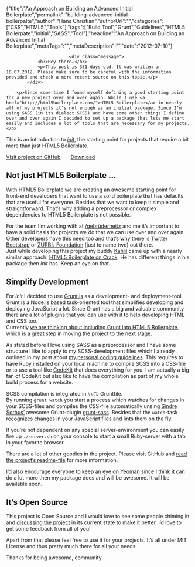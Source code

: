 {"title":"An Approach on Building an Advanced Initial Boilerplate","permalink":"building-advanced-initial-boilerpalte","author":"Hans Christian","authorUrl":"","categories":["CSS","HTML5","Tools"],"tags":["Build Tool","Grunt","Guidelines","HTML5 Boilerpate","initial","SASS","Tool"],"headline":"An Approach on Building an Advanced Initial Boilerplate","metaTags":"","metaDescription":"","date":"2012-07-10"}


		

		
		
							<div class="message">
				<h3>Hey there…</h3>
				<p>This post is 351 days old. It was written on 10.07.2012. Please make sure to be careful with the information provided and check a more recent source on this topic.</p>
			</div>
		
		<p>Since some time I found myself defining a good starting point for a new project over and over again. While I use <a href="http://html5boilerplate.com/">HTML5 Boilerplate</a> in nearly all of my projects it’s not enough as an initial package. Since I’m using SASS (in its dialect SCSS) and have some other things I define over and over again I decided to set up a package that lets me start easily and includes a lot of tools that are necessary for my projects.</p>
<p>This is an introduction to <a href="https://github.com/drublic/init"><em>init</em></a>, the starting point for projects that require a bit more than just HTML5 Boilerplate.</p>
<p><a href="https://github.com/drublic/init" class="button">Visit project on GitHub</a> &nbsp;&nbsp;&nbsp;&nbsp;&nbsp; <a href="https://github.com/drublic/init/downloads" class="button">Download</a></p>
<h2>Not just HTML5 Boilerplate …</h2>
<p>With HTML5 Boilerplate we are creating an awesome starting point for front-end developers that want to use a solid boilerplate that has defaults that are useful for everyone. Besides that we want to keep it simple and straightforward. That’s why adding a preprocessor or complex dependencies to HTML5 Boilerplate is not possible.</p>
<p>For the team I’m working with at <a href="http://gebruederheitz.de/">/gebrüderheitz</a> and me it’s important to have a solid basis for projects we do that we can use over and over again. Other developers have this need too and that’s why there is <a href="http://twitter.github.com/bootstrap/">Twitter Bootstrap</a> or <a href="http://foundation.zurb.com/">ZURB’s Foundation</a> (just to name two) out there.<br />
Just while developing this project my buddy <a href="http://kahlil.co/">Kahlil</a> came up with a nearly similar approach: <a href="https://github.com/kahlil/h5bponcrack">HTML5 Boilerplate on Crack</a>. He has different things in his package then <em>init</em> has. Keep an eye on that.</p>
<h2>Simplify Development</h2>
<p>For <em>init</em> I decided to use <a href="https://github.com/cowboy/grunt">Grunt.js</a> as a development- and deployment-tool. Grunt is a Node.js based task-oriented tool that simplifies developing and deploying JavaScript a lot. Since Grunt has a big and valuable community there are a lot of plugins that you can use with it to help developing HTML and CSS too.<br />
Currently <a href="https://github.com/h5bp/html5-boilerplate/pull/1140">we are thinking about including Grunt into HTML5 Boilerplate</a>, which is a great step in moving the project to the next stage.</p>
<p>As stated before I love using SASS as a preprocessor and I have some structure I like to apply to my SCSS-development files which I already outlined in my post about <a href="http://drublic.de/blog/my-coding-style-and-guidelines/">my personal coding guidelines</a>. This requires to have Ruby installed on your local machine to compile SCSS into a CSS-file or to use a tool like <a href="http://incident57.com/codekit/">CodeKit</a> that does everything for you. I am actually a big fan of CodeKit but also like to have the compilation as part of my whole build process for a website.</p>
<p>SCSS compilation is integrated in <em>init’s</em> Gruntfile.<br />
By running <code>grunt watch</code> you start a process which watches for changes in your SCSS-files and compiles the CSS-file automatically unsing <a href="https://twitter.com/sindresorhus">Sindre Sorhus’</a> awesome Grunt-plugin <a href="https://github.com/sindresorhus/grunt-sass">grunt-sass</a>. Besides that the <code>watch</code>-task recognizes changes in your JavaScript files and lints them on the fly.</p>
<p>If you’re not dependent on any special server-environment you can easily fire up <code>./server.sh</code> on your console to start a small Ruby-server with a tab in your favorite browser.</p>
<p>There are a lot of other goodies in the project. Please visit GitHub and <a href="https://github.com/drublic/init#readme">read the project’s readme-file</a> for more information.</p>
<p>I’d also encourage everyone to keep an eye on <a href="http://yeoman.io/">Yeoman</a> since I think it can do a lot more then my package does and will be awesome. It will be available soon.</p>
<h2>It’s Open Source</h2>
<p>This project is Open Source and I would love to see some people chiming in and <a href="https://github.com/drublic/init/issues">discussing the project</a> in its current state to make it better. I’d love to get some feedback from all of you!</p>
<p>Apart from that please feel free to use it for your projects. It’s all under MIT License and thus pretty much there for all your needs.</p>
<p>Thanks for being awesome, community </p>
				

		
	